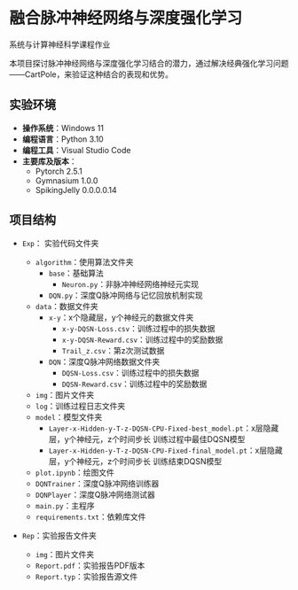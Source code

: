 # 融合脉冲神经网络与深度强化学习

系统与计算神经科学课程作业

本项目探讨脉冲神经网络与深度强化学习结合的潜力，通过解决经典强化学习问题——CartPole，来验证这种结合的表现和优势。

## 实验环境

- **操作系统**：Windows 11
- **编程语言**：Python 3.10
- **编程工具**：Visual Studio Code
- **主要库及版本**：
  - Pytorch 2.5.1
  - Gymnasium 1.0.0
  - SpikingJelly 0.0.0.0.14

## 项目结构

- ``Exp``： 实验代码文件夹
  - `algorithm`：使用算法文件夹
    - `base`：基础算法
      - `Neuron.py`：非脉冲神经网络神经元实现
    - `DQN.py`：深度Q脉冲网络与记忆回放机制实现
  - `data`：数据文件夹
    - `x-y`：x个隐藏层，y个神经元的数据文件夹
      - `x-y-DQSN-Loss.csv`：训练过程中的损失数据
      - `x-y-DQSN-Reward.csv`：训练过程中的奖励数据
      - `Trail_z.csv`：第z次测试数据
    - `DQN`：深度Q脉冲网络数据文件夹
      - ``DQSN-Loss.csv``：训练过程中的损失数据
      - ``DQSN-Reward.csv``：训练过程中的奖励数据
  - `img`：图片文件夹
  - `log`：训练过程日志文件夹
  - `model`：模型文件夹
    - `Layer-x-Hidden-y-T-z-DQSN-CPU-Fixed-best_model.pt`：x层隐藏层，y个神经元，z个时间步长 训练过程中最佳DQSN模型
    - `Layer-x-Hidden-y-T-z-DQSN-CPU-Fixed-final_model.pt`：x层隐藏层，y个神经元，z个时间步长 训练结束DQSN模型
  - `plot.ipynb`：绘图文件
  - `DQNTrainer`：深度Q脉冲网络训练器
  - `DQNPlayer`：深度Q脉冲网络测试器
  - `main.py`：主程序
  - `requirements.txt`：依赖库文件

- ``Rep``：实验报告文件夹
  - ``img``：图片文件夹
  - `Report.pdf`：实验报告PDF版本
  - `Report.typ`：实验报告源文件
